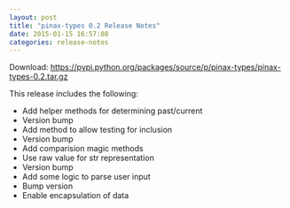 ```yaml
---
layout: post
title: "pinax-types 0.2 Release Notes"
date: 2015-01-15 16:57:08
categories: release-notes
---
```


Download: <https://pypi.python.org/packages/source/p/pinax-types/pinax-types-0.2.tar.gz>

This release includes the following:

* Add helper methods for determining past/current
* Version bump
* Add method to allow testing for inclusion
* Version bump
* Add comparision magic methods
* Use raw value for str representation
* Version bump
* Add some logic to parse user input
* Bump version
* Enable encapsulation of data

